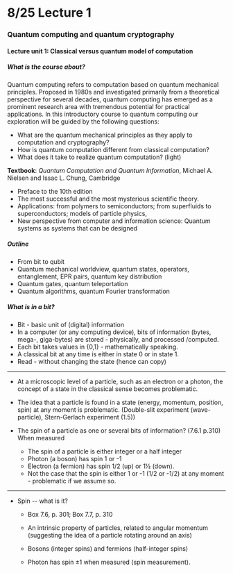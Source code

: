 # 8/25 Lecture 1

### Quantum computing and quantum cryptography

#### Lecture unit 1: Classical versus quantum model of computation

##### What is the course about?

Quantum computing refers to computation based on quantum mechanical principles.
Proposed in 1980s and investigated primarily from a theoretical perspective for several decades, quantum computing has emerged as a prominent research area with tremendous potential for practical applications.
In this introductory course to quantum computing our exploration will be guided by the following questions:

- What are the quantum mechanical principles as they apply to computation and cryptography?
- How is quantum computation different from classical computation?
- What does it take to realize quantum computation? (light)

**Textbook**: *Quantum Computation and Quantum Information*, Michael A. Nielsen and Issac L. Chung, Cambridge

- Preface to the 10th edition
- The most successful and the most mysterious scientific theory.
- Applications: from polymers to semiconductors; from superfluids to superconductors; models of particle physics,
- New perspective from computer and information science: Quantum systems as systems that can be designed

##### Outline

- From bit to qubit
- Quantum mechanical worldview, quantum states, operators, entanglement, EPR pairs, quantum key distribution
- Quantum gates, quantum teleportation
- Quantum algorithms, quantum Fourier transformation

##### What is in a bit?

- Bit - basic unit of (digital) information
- In a computer (or any computing device), bits of information (bytes, mega-, giga-bytes) are stored - physically, and processed /computed.
- Each bit takes values in {0,1} - mathematically speaking.
- A classical bit at any time is either in state 0 or in state 1.
- Read - without changing the state (hence can copy)

---

- At a microscopic level of a particle, such as an electron or a photon, the concept of a state in the classical sense becomes problematic.

- The idea that a particle is found in a state (energy, momentum, position, spin) at any moment is problematic. (Double-slit experiment (wave-particle), Stern-Gerlach experiment (1.5))
- The spin of a particle as one or several bits of information? (7.6.1 p.310) When measured
  - The spin of a particle is either integer or a half integer
  - Photon (a boson) has spin 1 or -1
  - Electron (a fermion) has spin 1/2 (up) or 1½ (down).
  - Not the case that the spin is either 1 or -1 (1/2 or -1/2) at any moment - problematic if we assume so.

---

- Spin -- what is it?

  - Box 7.6, p. 301; Box 7.7, p. 310

  - An intrinsic property of particles, related to angular momentum (suggesting the idea of a particle rotating around an axis)

  - Bosons (integer spins) and fermions (half-integer spins)

  - Photon has spin ±1 when measured (spin measurement).